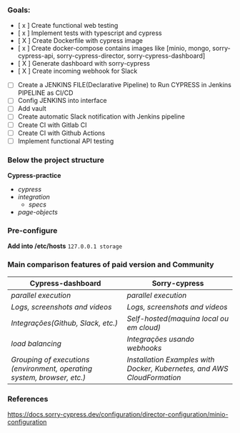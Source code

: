 ### Goals:

- [ x ] Create functional web testing
- [ x ] Implement tests with typescript and cypress
- [ X ] Create Dockerfile with cypress image
- [ x ] Create docker-compose contains images like [minio, mongo, sorry-cypress-api, sorry-cypress-director, sorry-cypress-dashboard]
- [ X ] Generate dashboard with sorry-cypress
- [ X ] Create incoming webhook for Slack
- [ ] Create a JENKINS FILE(Declarative Pipeline) to Run CYPRESS in Jenkins PIPELINE as CI/CD
- [ ] Config JENKINS into interface
- [ ] Add vault
- [ ] Create automatic Slack notification with Jenkins pipeline
- [ ] Create CI with Gitlab CI
- [ ] Create CI with Github Actions
- [ ] Implement functional API testing

### Below the project structure

**Cypress-practice**

- _cypress_
- _integration_
  - _specs_
- _page-objects_

### Pre-configure

**Add into /etc/hosts**
`127.0.0.1 storage`

### Main comparison features of paid version and Community

| Cypress-dashboard                                                       | Sorry-cypress                                                           |
| ----------------------------------------------------------------------- | ----------------------------------------------------------------------- |
| _parallel execution_                                                    | _parallel execution_                                                    |
| _Logs, screenshots and videos_                                          | _Logs, screenshots and videos_                                          |
| _Integrações(Github, Slack, etc.)_                                      | _Self-hosted(maquina local ou em cloud)_                                |
| _load balancing_                                                        | _Integrações usando webhooks_                                           |
| _Grouping of executions (environment, operating system, browser, etc.)_ | _Installation Examples with Docker, Kubernetes, and AWS CloudFormation_ |

### References

<https://docs.sorry-cypress.dev/configuration/director-configuration/minio-configuration>
